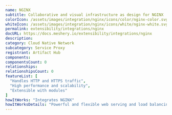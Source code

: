 ```yaml
---
name: NGINX
subtitle: Collaborative and visual infrastructure as design for NGINX
colorIcon: /assets/images/integration/nginx/icons/color/nginx-color.svg
whiteIcon: /assets/images/integration/nginx/icons/white/nginx-white.svg
permalink: extensibility/integrations/nginx
docURL: https://docs.meshery.io/extensibility/integrations/nginx
description: 
category: Cloud Native Network
subcategory: Service Proxy
registrant: Artifact Hub
components: 
componentsCount: 0
relationships: 
relationshipsCount: 0
featureList: [
  "Handles HTTP and HTTPS traffic",
  "High performance and scalability",
  "Extensible with modules"
]
howItWorks: "Integrates NGINX"
howItWorksDetails: "Powerful and flexible web serving and load balancing in Kubernetes"
---
```

